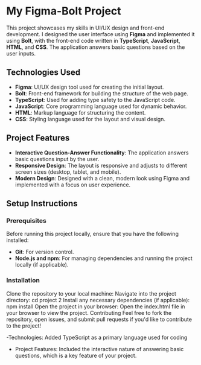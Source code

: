 # My Figma-Bolt Project

This project showcases my skills in UI/UX design and front-end development. I designed the user interface using **Figma** and implemented it using **Bolt**, with the front-end code written in **TypeScript**, **JavaScript**, **HTML**, and **CSS**. The application answers basic questions based on the user inputs.

## Technologies Used

- **Figma**: UI/UX design tool used for creating the initial layout.
- **Bolt**: Front-end framework for building the structure of the web page.
- **TypeScript**: Used for adding type safety to the JavaScript code.
- **JavaScript**: Core programming language used for dynamic behavior.
- **HTML**: Markup language for structuring the content.
- **CSS**: Styling language used for the layout and visual design.

## Project Features

- **Interactive Question-Answer Functionality**: The application answers basic questions input by the user.
- **Responsive Design**: The layout is responsive and adjusts to different screen sizes (desktop, tablet, and mobile).
- **Modern Design**: Designed with a clean, modern look using Figma and implemented with a focus on user experience.

## Setup Instructions

### Prerequisites

Before running this project locally, ensure that you have the following installed:

- **Git**: For version control.
- **Node.js and npm**: For managing dependencies and running the project locally (if applicable).
### Installation
Clone the repository to your local machine:
Navigate into the project directory:
cd project 2
Install any necessary dependencies (if applicable):
npm install
Open the project in your browser:
Open the index.html file in your browser to view the project.
Contributing
Feel free to fork the repository, open issues, and submit pull requests if you'd like to contribute to the project!

-Technologies: Added TypeScript as a primary language used for coding
- Project Features: Included the interactive nature of answering basic questions, which is a key feature of your project.
